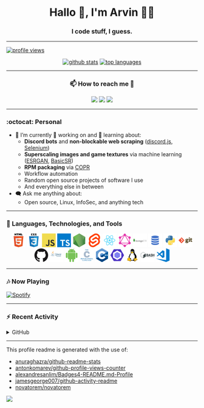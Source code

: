 <h1 align="center">Hallo 👋, I'm Arvin 👨‍💻</h1>
<h3 align="center">I code stuff, I guess.</h3>

---

<p align="left">
  <a href="https://github.com/antonkomarev/github-profile-views-counter" title="GitHub Profile Views Counter"><img src="https://komarev.com/ghpvc/?username=rivenirvana&color=blue&style=flat&label=Visitors" alt="profile views"></a>
</p>

<p align="center">
  <a href="https://github.com/rivenirvana/github-readme-stats" title="GitHub Readme Stats"><img src="https://github-readme-stats.rivenirvana.vercel.app/api?username=rivenirvana&count_private=true&show_icons=true&hide_border=true&theme=tokyonight" width=60.40%" height="220" alt="github stats" /></a>
  <a href="https://github.com/rivenirvana/github-readme-stats" title="GitHub Readme Stats"><img src="https://github-readme-stats.rivenirvana.vercel.app/api/top-langs?username=rivenirvana&layout=compact&hide_border=true&theme=tokyonight&langs_count=10" width="39%" height="220" alt="top languages" /></a>
</p>

---

<h3 align="center">📫 How to reach me 💬</h3>

<p align="center">
  <a href="mailto:acverain@up.edu.ph" title="acverain@up.edu.ph"><img src="https://img.shields.io/badge/gmail-%23D14836.svg?&style=for-the-badge&logo=gmail&logoColor=white" /></a>
  <a href="mailto:rive.nirvana@protonmail.com" title="rive.nirvana@protonmail.com"><img src="https://img.shields.io/badge/protonmail-%238B89CC.svg?&style=for-the-badge&logo=protonmail&logoColor=white" /></a>
  <a href="https://discordapp.com/users/524919078473826324" title="@Rhaziz#7606"><img src="https://img.shields.io/badge/discord-%237289DA.svg?&style=for-the-badge&logo=discord&logoColor=white" /></a>
</p>

---

### :octocat: Personal

- 🚀 I’m currently 🔭 working on and 🌱 learning about:
  - **Discord bots** and **non-blockable web scraping** ([discord.js](https://discord.js.org/), [Selenium](https://www.selenium.dev/))
  - **Superscaling images and game textures** via machine learning ([ESRGAN](https://github.com/xinntao/ESRGAN), [BasicSR](https://github.com/xinntao/BasicSR))
  - **RPM packaging** via [COPR](https://copr.fedorainfracloud.org/coprs/rivenirvana/)
  - Workflow automation
  - Random open source projects of software I use
  - And everything else in between
- 🗨️ Ask me anything about:
  - Open source, Linux, InfoSec, and anything tech

---

### 🧰 Languages, Technologies, and Tools

<p align="center">
  <a href="https://github.com/topics/html" title="HTML"><img src="https://raw.githubusercontent.com/github/explore/80688e429a7d4ef2fca1e82350fe8e3517d3494d/topics/html/html.png" alt="html logo" width="36" height="36" /></a>
  <a href="https://github.com/topics/css" title="CSS"><img src="https://raw.githubusercontent.com/github/explore/80688e429a7d4ef2fca1e82350fe8e3517d3494d/topics/css/css.png" alt="css logo" width="36" height="36" /></a>
  <a href="https://github.com/topics/javascript" title="JavaScript"><img src="https://raw.githubusercontent.com/github/explore/80688e429a7d4ef2fca1e82350fe8e3517d3494d/topics/javascript/javascript.png" alt="javascript logo" width="36" height="36" /></a>
  <a href="https://github.com/topics/typescript" title="TypeScript"><img src="https://raw.githubusercontent.com/github/explore/80688e429a7d4ef2fca1e82350fe8e3517d3494d/topics/typescript/typescript.png" alt="typescript logo" width="36" height="36"  /></a>
  <a href="https://github.com/topics/nodejs" title="Node.js"><img src="https://raw.githubusercontent.com/github/explore/80688e429a7d4ef2fca1e82350fe8e3517d3494d/topics/nodejs/nodejs.png" alt="nodejs logo" width="36" height="36" /></a>
  <a href="https://github.com/topics/svelte" title="Svelte"><img src="https://raw.githubusercontent.com/github/explore/42198dc9113595ddd22cc12771bb719c8cf08b67/topics/svelte/svelte.png" alt="svelte logo" width="36" height="36"  /></a>
  <a href="https://github.com/topics/react" title="React"><img src="https://raw.githubusercontent.com/github/explore/80688e429a7d4ef2fca1e82350fe8e3517d3494d/topics/react/react.png" alt="react logo" width="36" height="36"  /></a>
  <a href="https://github.com/topics/graphql" title="GraphQL"><img src="https://raw.githubusercontent.com/github/explore/5c058a388828bb5fde0bcafd4bc867b5bb3f26f3/topics/graphql/graphql.png" alt="graphql logo" width="36" height="36" /></a>
  <a href="https://github.com/topics/mongodb" title="MongoDB"><img src="https://raw.githubusercontent.com/github/explore/80688e429a7d4ef2fca1e82350fe8e3517d3494d/topics/mongodb/mongodb.png" alt="mongodb logo" width="36" height="36" /></a>
  <a href="https://github.com/topics/sql" title="SQL"><img src="https://raw.githubusercontent.com/github/explore/80688e429a7d4ef2fca1e82350fe8e3517d3494d/topics/sql/sql.png" alt="sql logo" width="36" height="36" /></a>
  <a href="https://github.com/topics/python" title="Python"><img src="https://raw.githubusercontent.com/github/explore/80688e429a7d4ef2fca1e82350fe8e3517d3494d/topics/python/python.png" alt="python logo" width="36" height="36" /></a>
  <a href="https://github.com/topics/git" title="Git"><img src="https://raw.githubusercontent.com/github/explore/80688e429a7d4ef2fca1e82350fe8e3517d3494d/topics/git/git.png" alt="git logo" width="36" height="36" /></a>
  <a href="https://github.com/topics/github" title="GitHub"><img src="https://raw.githubusercontent.com/github/explore/78df643247d429f6cc873026c0622819ad797942/topics/github/github.png" alt="github logo" width="36" height="36" /></a>
  <a href="https://github.com/topics/java" title="Java"><img src="https://raw.githubusercontent.com/github/explore/80688e429a7d4ef2fca1e82350fe8e3517d3494d/topics/java/java.png" alt="java logo" width="36" height="36" /></a>
  <a href="https://github.com/topics/android" title="Android"><img src="https://raw.githubusercontent.com/github/explore/80688e429a7d4ef2fca1e82350fe8e3517d3494d/topics/android/android.png" alt="android logo" width="36" height="36"  /></a>
  <a href="https://github.com/topics/c" title="C"><img src="https://raw.githubusercontent.com/github/explore/80688e429a7d4ef2fca1e82350fe8e3517d3494d/topics/c/c.png" alt="c logo" width="36" height="36" /></a>
  <a href="https://github.com/topics/cpp" title="C++"><img src="https://raw.githubusercontent.com/github/explore/80688e429a7d4ef2fca1e82350fe8e3517d3494d/topics/cpp/cpp.png" alt="cpp logo" width="36" height="36"  /></a>
  <a href="https://github.com/topics/eslint" title="ESLint"><img src="https://raw.githubusercontent.com/github/explore/80688e429a7d4ef2fca1e82350fe8e3517d3494d/topics/eslint/eslint.png"  alt="eslint logo" width="36" height="36"  /></a>
  <a href="https://github.com/topics/linux" title="Linux"><img src="https://raw.githubusercontent.com/github/explore/80688e429a7d4ef2fca1e82350fe8e3517d3494d/topics/linux/linux.png" alt="linux logo" width="36" height="36" /></a>
  <a href="https://github.com/topics/bash" title="Bash"><img src="https://raw.githubusercontent.com/github/explore/80688e429a7d4ef2fca1e82350fe8e3517d3494d/topics/bash/bash.png" alt="bash logo" width="36" height="36" /></a>
  <a href="https://github.com/topics/visual-studio-code" title="Visual Studio Code"><img src="https://raw.githubusercontent.com/github/explore/80688e429a7d4ef2fca1e82350fe8e3517d3494d/topics/visual-studio-code/visual-studio-code.png" alt="visual-studio-code logo" width="36" height="36" /></a>
</p>

---

### 🎶 Now Playing

  [![Spotify](https://novatorem.rivenirvana.vercel.app/api/spotify)](https://open.spotify.com/user/rhaziz)

---

### ⚡ Recent Activity

<details>
  <summary>GitHub</summary>

<!--START_SECTION:activity-->
1. ❌ Closed PR [#1](https://github.com/rivenirvana/rivenirvana/pull/1) in [rivenirvana/rivenirvana](https://github.com/rivenirvana/rivenirvana)
2. 🗣 Commented on [#771](https://github.com/pop-os/shell/issues/771) in [pop-os/shell](https://github.com/pop-os/shell)
3. 🗣 Commented on [#771](https://github.com/pop-os/shell/issues/771) in [pop-os/shell](https://github.com/pop-os/shell)
4. 🗣 Commented on [#1464](https://github.com/sindresorhus/caprine/issues/1464) in [sindresorhus/caprine](https://github.com/sindresorhus/caprine)
<!--END_SECTION:activity-->

</details>

---

This profile readme is generated with the use of:

- [anuraghazra/github-readme-stats](https://github.com/anuraghazra/github-readme-stats)
- [antonkomarev/github-profile-views-counter](https://github.com/antonkomarev/github-profile-views-counter)
- [alexandresanlim/Badges4-README.md-Profile](https://github.com/alexandresanlim/Badges4-README.md-Profile)
- [jamesgeorge007/github-activity-readme](https://github.com/jamesgeorge007/github-activity-readme)
- [novatorem/novatorem](https://github.com/novatorem/novatorem)

![](https://hit.yhype.me/github/profile?user_id=43519644)

<!--
**rivenirvana/rivenirvana** is a ✨ _special_ ✨ repository because its `README.md` (this file) appears on your GitHub profile.

Here are some ideas to get you started:

- 🔭 I’m currently working on ...
- 🌱 I’m currently learning ...
- 👯 I’m looking to collaborate on ...
- 🤔 I’m looking for help with ...
- 💬 Ask me about ...
- 📫 How to reach me: ...
- 😄 Pronouns: ...
- ⚡ Fun fact: ...
-->
